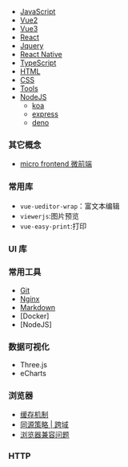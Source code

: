 - [JavaScript](./JavaScript/index.md)
- [Vue2](./Vue2/index.md)
- [Vue3](./Vue3/index.md)
- [React](./React/index.md)
- [Jquery]()
- [React Native]()
- [TypeScript](./TypeScript/index.md)
- [HTML](./HTML/index.md)
- [CSS](./CSS/index.md)
- [Tools](./Tools/index.md)
- [NodeJS]()
  - [koa]()
  - [express]()
  - [deno]()

### 其它概念

- [micro frontend 微前端](./MicroFrontend/index.md)

### 常用库

- `vue-ueditor-wrap`：富文本编辑
- `viewerjs`:图片预览
- `vue-easy-print`:打印

### UI 库

### 常用工具

- [Git](./Commands/Git.md)
- [Nginx](./Commands/Nginx/index.md)
- [Markdown](./Tools/markdown/index.md)
- [Docker]
- [NodeJS]

### 数据可视化

- Three.js
- eCharts

### 浏览器

- [缓存机制]()
- [同源策略 | 跨域](./Browsers/cors/index.md)
- [浏览器兼容问题]()

### HTTP
